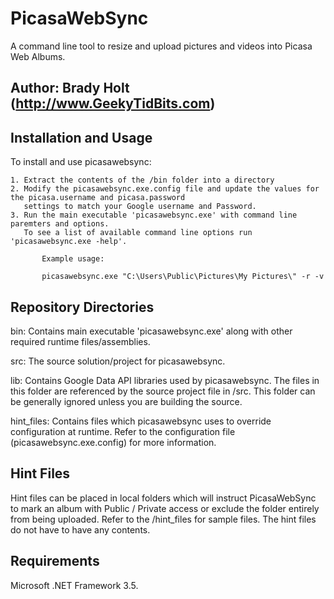 # PicasaWebSync
A command line tool to resize and upload pictures and videos into Picasa Web Albums.

Author: Brady Holt (http://www.GeekyTidBits.com)
---

Installation and Usage
---

To install and use picasawebsync:

    1. Extract the contents of the /bin folder into a directory 
	2. Modify the picasawebsync.exe.config file and update the values for the picasa.username and picasa.password
	   settings to match your Google username and Password.
	3. Run the main executable 'picasawebsync.exe' with command line paremters and options.  
	   To see a list of available command line options run 'picasawebsync.exe -help'.

           Example usage:

           picasawebsync.exe "C:\Users\Public\Pictures\My Pictures\" -r -v


Repository Directories
---

bin:
    Contains main executable 'picasawebsync.exe' along with other required runtime files/assemblies.


src:
    The source solution/project for picasawebsync.


lib:
    Contains Google Data API libraries used by picasawebsync.  The files in this folder are referenced by the 
    source project file in /src.  This folder can be generally ignored unless you are building the source.


hint_files:
    Contains files which picasawebsync uses to override configuration at runtime.  Refer to the configuration file (picasawebsync.exe.config)
    for more information.


Hint Files
---
Hint files can be placed in local folders which will instruct PicasaWebSync to mark an album with Public / Private access or exclude
the folder entirely from being uploaded.  Refer to the /hint_files for sample files.  The hint files do not have to have any contents.


Requirements
---
Microsoft .NET Framework 3.5.
